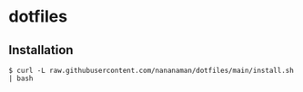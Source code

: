 # dotfiles

## Installation

```
$ curl -L raw.githubusercontent.com/nananaman/dotfiles/main/install.sh | bash
```
